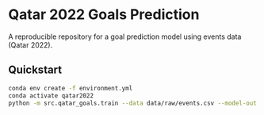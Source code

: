 # Qatar 2022 Goals Prediction

A reproducible repository for a goal prediction model using events data (Qatar 2022).

## Quickstart
```bash
conda env create -f environment.yml
conda activate qatar2022
python -m src.qatar_goals.train --data data/raw/events.csv --model-out models/baseline.joblib
